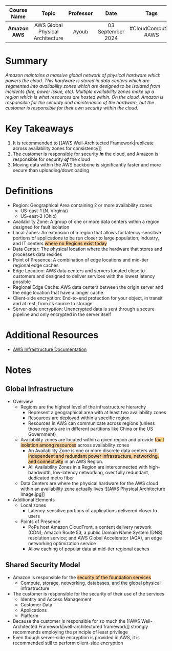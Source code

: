 |  Course Name   |              Topic               | Professor |       Date        |         Tags         |
| :------------: | :------------------------------: | :-------: | :---------------: | :------------------: |
| **Amazon AWS** | AWS Global Physical Architecture |   Ayoub   | 03 September 2024 | #CloudComputing #AWS |

# Summary
*Amazon maintains a massive global network of physical hardware which powers the cloud. This hardware is stored in data centers which are segmented into availability zones which are designed to be isolated from incidents (fire, power issue, etc). Multiple availability zones make up a region which is what resources are hosted within. On the cloud, Amazon is responsible for the security and maintenance of the hardware, but the customer is responsible for their own security within the cloud.*

# Key Takeaways
1. It is recommended to [[AWS Well-Architected Framework|replicate across availability zones for consistency]]
2. The customer is responsible for security ***in*** the cloud, and Amazon is responsible for security ***of*** the cloud
3. Moving data within the AWS backbone is significantly faster and more secure than uploading/downloading

# Definitions
- Region: Geographical Area containing 2 or more availability zones
	- US-east-1 (N. Virginia)
	- US-east-2 (Ohio)
- Availability Zone: A group of one or more data centers within a region designed for fault isolation
- Local Zones: An extension of a region that allows for latency-sensitive portions of applications to be run closer to large population, industry, and IT centers <mark style="background: #FFB86CA6;">where no Regions exist today</mark>
- Data Center: The physical location where the hardware that stores and processes data resides
- Point of Presence: A combination of edge locations and mid-tier regional edge caches
- Edge Location: AWS data centers and servers located close to customers and designed to deliver services with the lowest latency possible
- Regional Edge Cache: AWS data centers between the origin server and the edge location that have a longer cache
- Client-side encryption: End-to-end protection for your object, in transit and at rest, from its source to storage
- Server-side encryption: Unencrypted data is sent through a secure pipeline and only encrypted in the server itself

# Additional Resources
- [AWS Infrastructure Documentation](https://docs.aws.amazon.com/whitepapers/latest/aws-fault-isolation-boundaries/aws-infrastructure.html)

# Notes
## Global Infrastructure
- Overview
	- Regions are the highest level of the infrastructure hierarchy
		- Represent a geographical area with at least two availability zones
		- Resources are deployed within a specific region
		- Resources in AWS can communicate across regions (unless those regions are in different partitions like China or the US Government)
	- Availability zones are located within a given region and provide <mark style="background: #FFB86CA6;">fault isolation among resources</mark> across availability zones
		- An Availability Zone is one or more discrete data centers with<mark style="background: #FFB86CA6;"> independent and redundant power infrastructure, networking, and connectivity</mark> in an AWS Region.
		- All Availability Zones in a Region are interconnected with high-bandwidth, low-latency networking, over fully redundant, dedicated metro fiber
	- Data Centers are where the physical hardware for the AWS cloud within an availability zone actually lives
	 ![[AWS Physical Architecture Image.jpg]]
- Additional Elements
	- Local zones
		- Latency-sensitive portions of applications delivered closer to users
	- Points of Presence
		- PoPs host Amazon CloudFront, a content delivery network (CDN); Amazon Route 53, a public Domain Name System (DNS) resolution service; and AWS Global Accelerator (AGA), an edge networking optimization service
		- Allow caching of popular data at mid-tier regional caches
## Shared Security Model
- Amazon is responsible for the <mark style="background: #FFB86CA6;">security of the foundation services</mark>
	- Compute, storage, networking, databases, and the global physical infrastructure
- The customer is responsible for the security of their use of the services
	- Identity and Access Management
	- Customer Data
	- Applications
	- Platform
- Because the customer is responsible for so much the [[AWS Well-Architected Framework|well-architectured framework]] strongly recommends employing the principle of least privilege
- Even though server-side encryption is provided in AWS, it is recommended still to perform client-side encryption